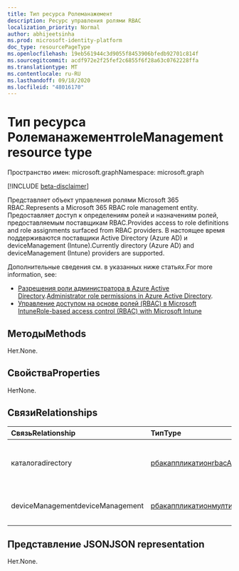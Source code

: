 ```yaml
---
title: Тип ресурса Ролеманажемент
description: Ресурс управления ролями RBAC
localization_priority: Normal
author: abhijeetsinha
ms.prod: microsoft-identity-platform
doc_type: resourcePageType
ms.openlocfilehash: 19eb561944c3d9055f8453906bfedb92701c814f
ms.sourcegitcommit: acdf972e2f25fef2c6855f6f28a63c0762228ffa
ms.translationtype: MT
ms.contentlocale: ru-RU
ms.lasthandoff: 09/18/2020
ms.locfileid: "48016170"
---
```

# <a name="rolemanagement-resource-type"></a><span data-ttu-id="e88db-103">Тип ресурса Ролеманажемент</span><span class="sxs-lookup"><span data-stu-id="e88db-103">roleManagement resource type</span></span>

<span data-ttu-id="e88db-104">Пространство имен: microsoft.graph</span><span class="sxs-lookup"><span data-stu-id="e88db-104">Namespace: microsoft.graph</span></span>

[!INCLUDE [beta-disclaimer](../../includes/beta-disclaimer.md)]

<span data-ttu-id="e88db-105">Представляет объект управления ролями Microsoft 365 RBAC.</span><span class="sxs-lookup"><span data-stu-id="e88db-105">Represents a Microsoft 365 RBAC role management entity.</span></span> <span data-ttu-id="e88db-106">Предоставляет доступ к определениям ролей и назначениям ролей, предоставляемым поставщикам RBAC.</span><span class="sxs-lookup"><span data-stu-id="e88db-106">Provides access to role definitions and role assignments surfaced from RBAC providers.</span></span> <span data-ttu-id="e88db-107">В настоящее время поддерживаются поставщики Active Directory (Azure AD) и deviceManagement (Intune).</span><span class="sxs-lookup"><span data-stu-id="e88db-107">Currently directory (Azure AD) and  deviceManagement (Intune) providers are supported.</span></span> 

<span data-ttu-id="e88db-108">Дополнительные сведения см. в указанных ниже статьях.</span><span class="sxs-lookup"><span data-stu-id="e88db-108">For more information, see:</span></span> 
* <span data-ttu-id="e88db-109">[Разрешения роли администратора в Azure Active Directory](/azure/active-directory/users-groups-roles/directory-assign-admin-roles).</span><span class="sxs-lookup"><span data-stu-id="e88db-109">[Administrator role permissions in Azure Active Directory](/azure/active-directory/users-groups-roles/directory-assign-admin-roles).</span></span>
* [<span data-ttu-id="e88db-110">Управление доступом на основе ролей (RBAC) в Microsoft Intune</span><span class="sxs-lookup"><span data-stu-id="e88db-110">Role-based access control (RBAC) with Microsoft Intune</span></span>](https://docs.microsoft.com/mem/intune/fundamentals/role-based-access-control)

## <a name="methods"></a><span data-ttu-id="e88db-111">Методы</span><span class="sxs-lookup"><span data-stu-id="e88db-111">Methods</span></span>

<span data-ttu-id="e88db-112">Нет.</span><span class="sxs-lookup"><span data-stu-id="e88db-112">None.</span></span>

## <a name="properties"></a><span data-ttu-id="e88db-113">Свойства</span><span class="sxs-lookup"><span data-stu-id="e88db-113">Properties</span></span>

<span data-ttu-id="e88db-114">Нет</span><span class="sxs-lookup"><span data-stu-id="e88db-114">None.</span></span>

## <a name="relationships"></a><span data-ttu-id="e88db-115">Связи</span><span class="sxs-lookup"><span data-stu-id="e88db-115">Relationships</span></span>

| <span data-ttu-id="e88db-116">Связь</span><span class="sxs-lookup"><span data-stu-id="e88db-116">Relationship</span></span> | <span data-ttu-id="e88db-117">Тип</span><span class="sxs-lookup"><span data-stu-id="e88db-117">Type</span></span>        | <span data-ttu-id="e88db-118">Описание</span><span class="sxs-lookup"><span data-stu-id="e88db-118">Description</span></span> |
|:-------------|:------------|:------------|
|<span data-ttu-id="e88db-119">каталога</span><span class="sxs-lookup"><span data-stu-id="e88db-119">directory</span></span>|[<span data-ttu-id="e88db-120">рбакаппликатион</span><span class="sxs-lookup"><span data-stu-id="e88db-120">rbacApplication</span></span>](rbacapplication.md)| <span data-ttu-id="e88db-121">Только для чтения.</span><span class="sxs-lookup"><span data-stu-id="e88db-121">Read-only.</span></span> <span data-ttu-id="e88db-122">Допускается значение null.</span><span class="sxs-lookup"><span data-stu-id="e88db-122">Nullable.</span></span>|
|<span data-ttu-id="e88db-123">deviceManagement</span><span class="sxs-lookup"><span data-stu-id="e88db-123">deviceManagement</span></span>|[<span data-ttu-id="e88db-124">рбакаппликатионмултипле</span><span class="sxs-lookup"><span data-stu-id="e88db-124">rbacApplicationMultiple</span></span>](rbacapplicationmultiple.md)| <span data-ttu-id="e88db-p103">Только для чтения. Допускается значение null.</span><span class="sxs-lookup"><span data-stu-id="e88db-p103">Read-only. Nullable.</span></span>|

## <a name="json-representation"></a><span data-ttu-id="e88db-127">Представление JSON</span><span class="sxs-lookup"><span data-stu-id="e88db-127">JSON representation</span></span>

<span data-ttu-id="e88db-128">Нет.</span><span class="sxs-lookup"><span data-stu-id="e88db-128">None.</span></span>

<!-- uuid: 16cd6b66-4b1a-43a1-adaf-3a886856ed98
2019-02-04 14:57:30 UTC -->
<!-- {
  "type": "#page.annotation",
  "description": "roleManagement resource",
  "keywords": "",
  "section": "documentation",
  "tocPath": ""
}-->


